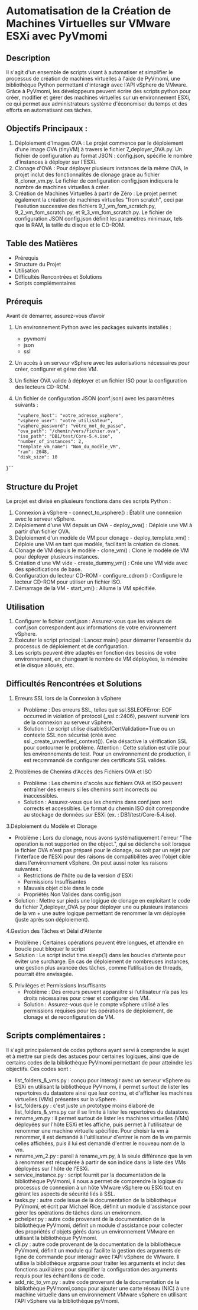 # Automatisation de la Création de Machines Virtuelles sur VMware ESXi avec PyVmomi

## Description
Il s'agit d'un ensemble de scripts visant à automatiser et simplifier le processus de création de machines virtuelles à l'aide de PyVmomi, une bibliothèque Python permettant d'interagir avec l'API vSphere de VMware. Grâce à PyVmomi, les développeurs peuvent écrire des scripts python pour créer, modifier et gérer des machines virtuelles sur un environnement ESXi, ce qui permet aux administrateurs système d'économiser du temps et des efforts en automatisant ces tâches.

## Objectifs Principaux :
1. Déploiement d'Images OVA :
   Le projet commence par le déploiement d'une image OVA (tinyVM) à travers le fichier 7_deployer_OVA.py. Un fichier de configuration au format JSON : config.json, spécifie le nombre d'instances à déployer sur l'ESXi.
2. Clonage d'OVA :
   Pour déployer plusieurs instances de la même OVA, le projet inclut des fonctionnalités de clonage grace au fichier 8_cloner_vm.py. Le fichier de configuration config.json indiquera le nombre de machines virtuelles à créer.
3. Création de Machines Virtuelles à partir de Zéro :
   Le projet permet également la création de machines virtuelles "from scratch", ceci par l'exéution successive des fichiers 9_1_vm_fom_scratch.py, 9_2_vm_fom_scratch.py, et 9_3_vm_fom_scratch.py. Le fichier de configuration JSON config.json définit les paramètres minimaux, tels que la RAM, la taille du disque et le CD-ROM.


## Table des Matières
* Prérequis
* Structure du Projet
* Utilisation
* Difficultés Rencontrées et Solutions
* Scripts complémentaires


## Prérequis
Avant de démarrer, assurez-vous d’avoir 
1. Un environnement Python avec les packages suivants installés :
   * pyvmomi
   * json
   * ssl
  
2. Un accès à un serveur vSphere avec les autorisations nécessaires pour créer, configurer et gérer des VM.
3. Un fichier OVA valide à déployer et un fichier ISO pour la configuration des lecteurs CD-ROM.
4. Un fichier de configuration JSON (conf.json) avec les paramètres suivants :
   ``` {
    "vsphere_host": "votre_adresse_vsphere",
    "vsphere_user": "votre_utilisateur",
    "vsphere_password": "votre_mot_de_passe",
    "ova_path": "/chemin/vers/fichier.ova",
    "iso_path": "DB1/test/Core-5.4.iso",
    "number_of_instances": 2,
    "template_vm_name": "Nom_du_modèle_VM",
    "ram": 2048,
    "disk_size": 10
}```

## Structure du Projet
Le projet est divisé en plusieurs fonctions dans des scripts Python :
1. Connexion à vSphere - connect_to_vsphere() : Établit une connexion avec le serveur vSphere.
2. Déploiement d'une VM depuis un OVA - deploy_ova() : Déploie une VM à partir d’un fichier OVA.
3. Déploiement d'un modèle de VM pour clonage - deploy_template_vm() : Déploie une VM en tant que modèle, facilitant la création de clones.
4. Clonage de VM depuis le modèle - clone_vm() : Clone le modèle de VM pour déployer plusieurs instances.
5. Création d'une VM vide - create_dummy_vm() : Crée une VM vide avec des spécifications de base.
6. Configuration du lecteur CD-ROM - configure_cdrom() : Configure le lecteur CD-ROM pour utiliser un fichier ISO.
7. Démarrage de la VM - start_vm() : Allume la VM spécifiée.

## Utilisation
1. Configurer le fichier conf.json : Assurez-vous que les valeurs de conf.json correspondent aux informations de votre environnement vSphere.
2. Exécuter le script principal : Lancez main() pour démarrer l'ensemble du processus de déploiement et de configuration.
3. Les scripts peuvent être adaptés en fonction des besoins de votre environnement, en changeant le nombre de VM déployées, la mémoire et le disque alloués, etc.


## Difficultés Rencontrées et Solutions
1. Erreurs SSL lors de la Connexion à vSphere
   * Problème : Des erreurs SSL, telles que ssl.SSLEOFError: EOF occurred in violation of protocol (_ssl.c:2406), peuvent survenir lors de la connexion au serveur vSphere.
   * Solution : Le script utilise disableSslCertValidation=True ou un contexte SSL non sécurisé (créé avec ssl._create_unverified_context()). Cela désactive la vérification SSL pour contourner le problème. Attention : Cette solution est utile pour les environnements de test. Pour un environnement de production, il est recommandé de configurer des certificats SSL valides.

2. Problèmes de Chemins d'Accès des Fichiers OVA et ISO
   * Problème : Les chemins d'accès aux fichiers OVA et ISO peuvent entraîner des erreurs si les chemins sont incorrects ou inaccessibles.
   * Solution : Assurez-vous que les chemins dans conf.json sont corrects et accessibles. Le format du chemin ISO doit correspondre au stockage de données sur ESXi (ex. : DB1/test/Core-5.4.iso).

3.Déploiement du Modèle et Clonage
   * Problème : Lors du clonage, nous avons systématiquement l'erreur "The operation is not supported on the object.", qui se déclenche soit lorsque le fichier OVA n'est pas préparé pour le clonage, ou soit par un rejet par l'interface de l'ESXi pour des raisons de compatibilités avec l'objet cible dans l'environnement vSphere. On peut aussi noter les raisons suivantes :
     - Restrictions de l'hôte ou de la version d'ESXi
     - Permissions Insuffisantes
     - Mauvais objet cible dans le code
     - Propriétés Non Valides dans config.json
   * Solution : Mettre sur pieds une logigue de clonage en exploitant le code du fichier 7_deployer_OVA.py pour déployer une ou plusieurs instances de la vm + une autre logique permettant de renommer la vm déployée (juste après son déploiement).

4.Gestion des Tâches et Délai d'Attente
   * Problème : Certaines opérations peuvent être longues, et attendre en boucle peut bloquer le script
   * Solution : Le script inclut time.sleep(1) dans les boucles d’attente pour éviter une surcharge. En cas de déploiement de nombreuses instances, une gestion plus avancée des tâches, comme l’utilisation de threads, pourrait être envisagée.

5. Privilèges et Permissions Insuffisants
   * Problème : Des erreurs peuvent apparaître si l’utilisateur n’a pas les droits nécessaires pour créer et configurer des VM.
   * Solution : Assurez-vous que le compte vSphere utilisé a les permissions requises pour les opérations de déploiement, de clonage et de reconfiguration de VM.


## Scripts complémentaires :
Il s'agit principalement de codes pythons ayant servi à comprendre le sujet et à mettre sur pieds des astuces pour certaines logiques, ainsi que de certains codes de la bibliothèque PyVmomi permettant de pour atteindre les objectifs. Ces codes sont : 
* list_folders_&_vms.py : conçu pour interagir avec un serveur vSphere ou ESXi en utilisant la bibliothèque PyVmomi, il permet surtout de lister les repertoires du datastore ainsi que leur contnu, et d'afficher les machines virtuelles (VMs) présentes sur la vSphere.
* list_folders.py : c'est juste un prototype moins élaboré de list_folders_&_vms.py car il se limite à lister les repertoires du datastore.
* rename_vm.py : il permet surtout de lister les machines virtuelles (VMs) déployées sur l'hôte ESXi et les affiche, puis permet à l'utilisateur de renommer une machine virtuelle spécifiée. Pour choisir la vm à renommer, il est demandé à l'uitilisateur d'entrer le nom de la vm parmis celles affichées, puis il lui est demandé d'entrer le nouveau nom de la vm.
* rename_vm_2.py : pareil à rename_vm.py, à la seule différence que la vm à renommer est récupérée à partir de son indice dans la liste des VMs déployées sur l'hôte de l'ESXi.
* service_instance.py : script fournit par la documentation de la bibliothèque PyVmomi, il nous a permet de comprendre la logique du processus de connexion à un hôte VMware vSphere ou ESXi tout en gérant les aspects de sécurité liés à SSL.
* tasks.py : autre code issue de la documentation de la bibliothèque PyVmomi, et écrit par Michael Rice, définit un module d'assistance pour gérer les opérations de tâches dans un environnem.
* pchelper.py : autre code provenant de la documentation de la bibliothèque PyVmomi, définit un module d'assistance pour collecter des propriétés d'objets gérés dans un environnement VMware en utilisant la bibliothèque PyVmomi.
* cli.py : autre code provenant de la documentation de la bibliothèque PyVmomi, définit un module qui facilite la gestion des arguments de ligne de commande pour interagir avec l'API vSphere de VMware. Il utilise la bibliothèque argparse pour traiter les arguments et inclut des fonctions auxiliaires pour simplifier la configuration des arguments requis pour les échantillons de code.
* add_nic_to_vm.py : autre code provenant de la documentation de la bibliothèque PyVmomi,conçu pour ajouter une carte réseau (NIC) à une machine virtuelle dans un environnement VMware vSphere en utilisant l'API vSphere via la bibliothèque pyVmomi.




   


